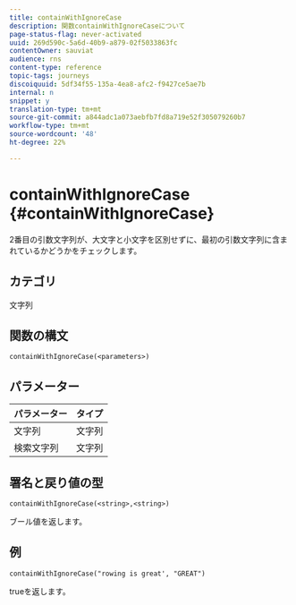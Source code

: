 ```yaml
---
title: containWithIgnoreCase
description: 関数containWithIgnoreCaseについて
page-status-flag: never-activated
uuid: 269d590c-5a6d-40b9-a879-02f5033863fc
contentOwner: sauviat
audience: rns
content-type: reference
topic-tags: journeys
discoiquuid: 5df34f55-135a-4ea8-afc2-f9427ce5ae7b
internal: n
snippet: y
translation-type: tm+mt
source-git-commit: a844adc1a073aebfb7fd8a719e52f305079260b7
workflow-type: tm+mt
source-wordcount: '48'
ht-degree: 22%

---
```



# containWithIgnoreCase {#containWithIgnoreCase}

2番目の引数文字列が、大文字と小文字を区別せずに、最初の引数文字列に含まれているかどうかをチェックします。

## カテゴリ

文字列

## 関数の構文

`containWithIgnoreCase(<parameters>)`

## パラメーター

| パラメーター | タイプ |
|-----------|------------------|
| 文字列 | 文字列 |
| 検索文字列 | 文字列 |

## 署名と戻り値の型

`containWithIgnoreCase(<string>,<string>)`

ブール値を返します。

## 例

`containWithIgnoreCase("rowing is great', "GREAT")`

trueを返します。
